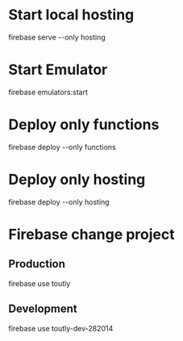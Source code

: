 
# Start local hosting

firebase serve --only hosting

# Start Emulator

firebase emulators:start

# Deploy only functions

firebase deploy --only functions

# Deploy only hosting

firebase deploy --only hosting

# Firebase change project

## Production
firebase use toutly
## Development
firebase use toutly-dev-282014